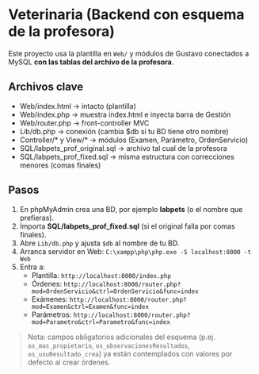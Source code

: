 # Veterinaria (Backend con esquema de la profesora)
Este proyecto usa la plantilla en `Web/` y módulos de Gustavo conectados a MySQL **con las tablas del archivo de la profesora**.

## Archivos clave
- Web/index.html → intacto (plantilla)
- Web/index.php → muestra index.html e inyecta barra de Gestión
- Web/router.php → front-controller MVC
- Lib/db.php → conexión (cambia $db si tu BD tiene otro nombre)
- Controller/* y View/* → módulos (Examen, Parámetro, OrdenServicio)
- SQL/labpets_prof_original.sql → archivo tal cual de la profesora
- SQL/labpets_prof_fixed.sql → misma estructura con correcciones menores (comas finales)

## Pasos
1. En phpMyAdmin crea una BD, por ejemplo **labpets** (o el nombre que prefieras).
2. Importa **SQL/labpets_prof_fixed.sql** (si el original falla por comas finales).
3. Abre `Lib/db.php` y ajusta `$db` al nombre de tu BD.
4. Arranca servidor en Web:
   `C:\xampp\php\php.exe -S localhost:8000 -t Web`
5. Entra a:
   - Plantilla: `http://localhost:8000/index.php`
   - Órdenes: `http://localhost:8000/router.php?mod=OrdenServicio&ctrl=OrdenServicio&func=index`
   - Exámenes: `http://localhost:8000/router.php?mod=Examen&ctrl=Examen&func=index`
   - Parámetros: `http://localhost:8000/router.php?mod=Parametro&ctrl=Parametro&func=index`

> Nota: campos obligatorios adicionales del esquema (p.ej. `os_mas_propietario`, `os_observacionesResultados`, `os_usuResultado_crea`) ya están contemplados con valores por defecto al crear órdenes.
